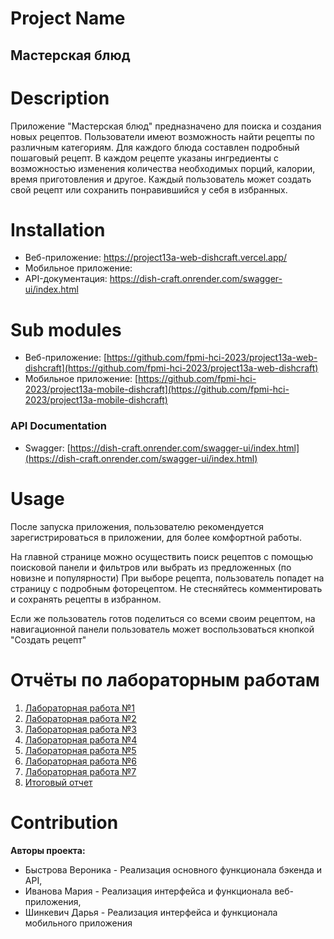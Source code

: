 # Project Name
## Мастерская блюд

# Description
Приложение "Мастерская блюд" предназначено для поиска и создания новых рецептов. Пользователи имеют возможность найти рецепты по различным категориям. 
Для каждого блюда составлен подробный пошаговый рецепт. В каждом рецепте указаны ингредиенты с возможностью изменения количества необходимых порций, 
калории, время приготовления и другое. Каждый пользователь может создать свой рецепт или сохранить понравившийся у себя в избранных.

# Installation
* Веб-приложение: https://project13a-web-dishcraft.vercel.app/
* Мобильное приложение:
* API-документация: https://dish-craft.onrender.com/swagger-ui/index.html

# Sub modules
* Веб-приложение: [https://github.com/fpmi-hci-2023/project13a-web-dishcraft](https://github.com/fpmi-hci-2023/project13a-web-dishcraft)
* Мобильное приложение: [https://github.com/fpmi-hci-2023/project13a-mobile-dishcraft](https://github.com/fpmi-hci-2023/project13a-mobile-dishcraft)

### API Documentation
* Swagger: [https://dish-craft.onrender.com/swagger-ui/index.html](https://dish-craft.onrender.com/swagger-ui/index.html)

# Usage
После запуска приложения, пользователю рекомендуется зарегистрироваться в приложении, для более комфортной работы.

На главной странице можно осуществить поиск рецептов с помощью поисковой панели и фильтров или выбрать из предложенных (по новизне и популярности)
При выборе рецепта, пользователь попадет на страницу с подробным фоторецептом. Не стесняйтесь комментировать и сохранять рецепты в избранном.

Если же пользователь готов поделиться со всеми своим рецептом, на навигационной панели пользователь может воспользоваться кнопкой "Создать рецепт"

# Отчёты по лабораторным работам
1. [Лабораторная работа №1](https://sulfuric-rosehip-3c5.notion.site/1-033f6f3fe84e455e9b209efd61884812)
2. [Лабораторная работа №2](https://docs.google.com/document/d/1QWBvowTlz-mBecVxtZ02RZ8njr4bLDnBrUBVEq2W9yo/edit?usp=drive_link)
3. [Лабораторная работа №3](https://docs.google.com/document/d/11c4KlcwCSMM34E_57IovJqhBAhJd_KkZTZLe9dNpcRQ/edit?usp=sharing)
4. [Лабораторная работа №4](https://docs.google.com/document/d/1bVCYTFwUsULhtVrLU6h_uxxJ2JB1XEN3I35rjXKjdl0/edit?usp=sharing)
5. [Лабораторная работа №5](https://docs.google.com/document/d/1gHa85LbWY4pHjRvoUxWOvJnbQY0ryv8-DOlORwokkf8/edit?usp=sharing)
6. [Лабораторная работа №6](https://docs.google.com/document/d/1mqX47KwLoske96zh73R63EgCPkDhRTTK_2rwpkcc_yw/edit?usp=sharing)
7. [Лабораторная работа №7](https://docs.google.com/document/d/1oEac4sPRPxDPpN53fQwfAMt0Ci5Erx45ipXWEytKWgc/edit?usp=sharing)
8. [Итоговый отчет](https://docs.google.com/document/d/1mH7suXrCju1hEnXHXoQ7MZXBZ-DbRlqIOoxt7P4Dxts/edit?usp=sharing)

# Contribution
**Авторы проекта:** 
* Быстрова Вероника - Реализация основного функционала бэкенда и API, 
* Иванова Мария - Реализация интерфейса и функционала веб-приложения, 
* Шинкевич Дарья - Реализация интерфейса и функционала мобильного приложения
